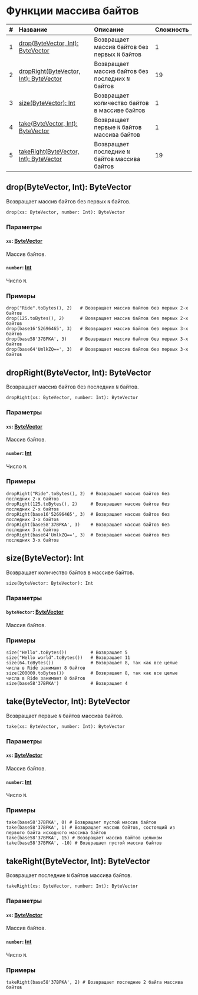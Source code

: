 # Функции массива байтов

| # | Название | Описание | Сложность |
| :--- | :--- | :--- | :--- |
| 1 | [drop(ByteVector, Int): ByteVector](#drop) | Возвращает массив байтов без первых `N` байтов | 1 |
| 2 | [dropRight(ByteVector, Int): ByteVector](#dropright) | Возвращает массив байтов без последних `N` байтов | 19 |
| 3 | [size(ByteVector): Int](#size) | Возвращает количество байтов в массиве байтов | 1 |
| 4 | [take(ByteVector, Int): ByteVector](#take) | Возвращает первые `N` байтов массива байтов | 1 |
| 5 | [takeRight(ByteVector, Int): ByteVector](#takeright) | Возвращает последние `N` байтов массива байтов | 19 |

## drop(ByteVector, Int): ByteVector <a id="drop"></a>

Возвращает массив байтов без первых `N` байтов.

``` ride
drop(xs: ByteVector, number: Int): ByteVector
```

### Параметры

#### `xs`: [ByteVector](/ru/ride/data-types/byte-vector)

Массив байтов.

#### `number`: [Int](/ru/ride/data-types/int)

Число `N`.

### Примеры

``` ride
drop("Ride".toBytes(), 2)   # Возвращает массив байтов без первых 2-х байтов
drop(125.toBytes(), 2)      # Возвращает массив байтов без первых 2-х байтов
drop(base16'52696465', 3)   # Возвращает массив байтов без первых 3-х байтов
drop(base58'37BPKA', 3)     # Возвращает массив байтов без первых 3-х байтов
drop(base64'UmlkZQ==', 3)   # Возвращает массив байтов без первых 3-х байтов
```

## dropRight(ByteVector, Int): ByteVector <a id="dropright"></a>

Возвращает массив байтов без последних `N` байтов.

``` ride
dropRight(xs: ByteVector, number: Int): ByteVector
```

### Параметры

#### `xs`: [ByteVector](/ru/ride/data-types/byte-vector)

Массив байтов.

#### `number`: [Int](/ru/ride/data-types/int)

Число `N`.

### Примеры

``` ride
dropRight("Ride".toBytes(), 2)  # Возвращает массив байтов без последних 2-х байтов
dropRight(125.toBytes(), 2)     # Возвращает массив байтов без последних 2-х байтов
dropRight(base16'52696465', 3)  # Возвращает массив байтов без последних 3-х байтов
dropRight(base58'37BPKA', 3)    # Возвращает массив байтов без последних 3-х байтов
dropRight(base64'UmlkZQ==', 3)  # Возвращает массив байтов без последних 3-х байтов
```

## size(ByteVector): Int <a id="size"></a>

Возвращает количество байтов в массиве байтов.

``` ride
size(byteVector: ByteVector): Int
```

### Параметры

#### `byteVector`: [ByteVector](/ru/ride/data-types/byte-vector)

Массив байтов.

### Примеры

``` ride
size("Hello".toBytes())         # Возвращает 5
size("Hello world".toBytes())   # Возвращает 11
size(64.toBytes())              # Возвращает 8, так как все целые числа в Ride занимают 8 байтов
size(200000.toBytes())          # Возвращает 8, так как все целые числа в Ride занимают 8 байтов
size(base58'37BPKA')            # Возвращает 4
```

## take(ByteVector, Int): ByteVector <a id="take"></a>

Возвращает первые `N` байтов массива байтов.

``` ride
take(xs: ByteVector, number: Int): ByteVector
```

### Параметры

#### `xs`: [ByteVector](/ru/ride/data-types/byte-vector)

Массив байтов.

#### `number`: [Int](/ru/ride/data-types/int)

Число `N`.

### Примеры

``` ride
take(base58'37BPKA', 0) # Возвращает пустой массив байтов
take(base58'37BPKA', 1) # Возвращает массив байтов, состоящий из первого байта исходного массива байтов
take(base58'37BPKA', 15) # Возвращает массив байтов целиком
take(base58'37BPKA', -10) # Возвращает пустой массив байтов
```

## takeRight(ByteVector, Int): ByteVector <a id="takeright"></a>

Возвращает последние `N` байтов массива байтов.

``` ride
takeRight(xs: ByteVector, number: Int): ByteVector
```

### Параметры

#### `xs`: [ByteVector](/ru/ride/data-types/byte-vector)

Массив байтов.

#### `number`: [Int](/ru/ride/data-types/int)

Число `N`.

### Примеры

``` ride
takeRight(base58'37BPKA', 2) # Возвращает последние 2 байта массива байтов
```
